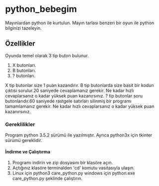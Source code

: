 # python_bebegim

Mayınlardan python ile kurtulun.
Mayın tarlası benzeri bir oyun ile python bilginizi tazeleyin.

## Özellikler
Oyunda temel olarak 3 tip buton bulunur.
1. X butonları.
2. B butonları.
3. ? butonları.

X tip butonlar size 1 puan kazandırır.
B tip butonlarda size basit bir kodun
çıktısı sorulur.20 saniyede cevaplamanız gerekir.
Ne kadar hızlı cevaplarsanız o kadar yüksek puan kazanırsınız.
? tip butonlar soru butonlarıdır.60 saniyede rastgele
satırları silinmiş bir programı tamamlamanız gerekir.
Ne kadar hızlı cevaplarsanız o kadar yüksek puan kazanırsınız.

### Gereklilikler

Program python 3.5.2 sürümü ile yazılmıştır.
Ayrıca python3x için tkinter sürümü gereklidir.

#### İndirme ve Çalıştırma
1. Programı indirin ve zip dosyasını bir klasöre açın.
2. Açtığınız klasöre terminalden 'cd' komutu vasıtasıyla ulaşın.
3. Linux için python3 care_python.py
windows için python.exe care_python.py şeklinde çalıştırın.





